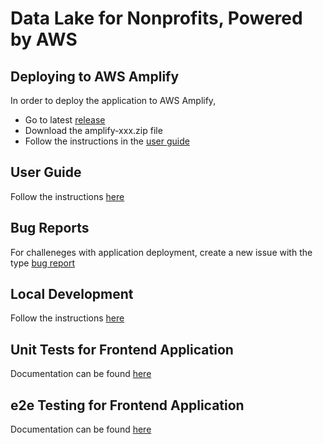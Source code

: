 # Data Lake for Nonprofits, Powered by AWS

## Deploying to AWS Amplify

In order to deploy the application to AWS Amplify,

- Go to latest <a href="https://github.com/salesforce-misc/Data-Lake-for-Nonprofit-Cloud/releases/latest">release</a>
- Download the amplify-xxx.zip file
- Follow the instructions in the <a href="https://github.com/salesforce-misc/Data-Lake-for-Nonprofits/blob/main/docs/UserGuide.md">user guide</a>

## User Guide

Follow the instructions <a href="https://github.com/salesforce-misc/Data-Lake-for-Nonprofit-Cloud/blob/main/docs/UserGuide.md">here</a>

## Bug Reports

For challeneges with application deployment, create a new issue with the type <a href="https://github.com/salesforce-misc/Data-Lake-for-Nonprofits/issues/new/choose">bug report</a>

## Local Development

Follow the instructions <a href="https://github.com/salesforce-misc/Data-Lake-for-Nonprofit-Cloud/blob/main/docs/Development.md">here</a>

## Unit Tests for Frontend Application

Documentation can be found <a href="https://github.com/salesforce-misc/Data-Lake-for-Nonprofit-Cloud/blob/main/docs/UnitTests.md">here</a>

## e2e Testing for Frontend Application

Documentation can be found <a href="https://github.com/salesforce-misc/Data-Lake-for-Nonprofit-Cloud/blob/main/docs/e2eTesting.md">here</a>
